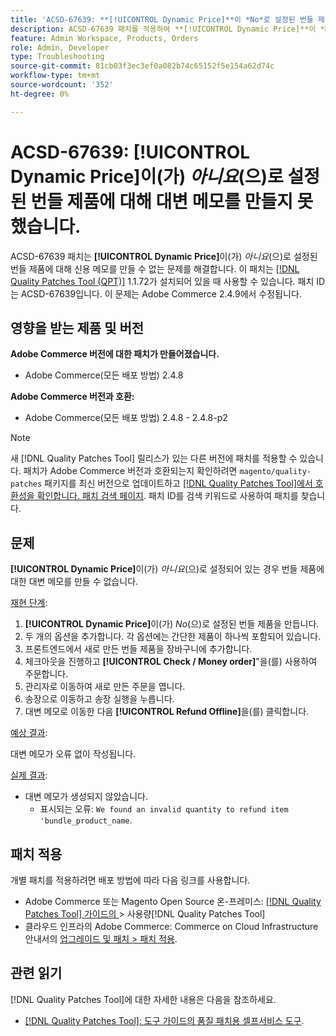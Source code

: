 ```yaml
---
title: 'ACSD-67639: **[!UICONTROL Dynamic Price]**이 *No*로 설정된 번들 제품에 대해 대변 메모를 만들 수 없습니다.'
description: ACSD-67639 패치를 적용하여 **[!UICONTROL Dynamic Price]**이 *No*로 설정된 번들 제품에 대해 대변 메모 만들기가 실패하는 Adobe Commerce 문제를 해결합니다. 패치를 적용하면 오류 없이 신용 메모가 성공적으로 생성됩니다.
feature: Admin Workspace, Products, Orders
role: Admin, Developer
type: Troubleshooting
source-git-commit: 81cb03f3ec3ef0a082b74c65152f5e154a62d74c
workflow-type: tm+mt
source-wordcount: '352'
ht-degree: 0%

---
```



# ACSD-67639: **[!UICONTROL Dynamic Price]**&#x200B;이(가) *아니요*(으)로 설정된 번들 제품에 대해 대변 메모를 만들지 못했습니다.

ACSD-67639 패치는 **[!UICONTROL Dynamic Price]**&#x200B;이(가) *아니요*(으)로 설정된 번들 제품에 대해 신용 메모를 만들 수 없는 문제를 해결합니다. 이 패치는 [[!DNL Quality Patches Tool (QPT)]](/help/tools/quality-patches-tool/quality-patches-tool-to-self-serve-quality-patches.md) 1.1.72가 설치되어 있을 때 사용할 수 있습니다. 패치 ID는 ACSD-67639입니다. 이 문제는 Adobe Commerce 2.4.9에서 수정됩니다.

## 영향을 받는 제품 및 버전

**Adobe Commerce 버전에 대한 패치가 만들어졌습니다.**

* Adobe Commerce(모든 배포 방법) 2.4.8

**Adobe Commerce 버전과 호환:**

* Adobe Commerce(모든 배포 방법) 2.4.8 - 2.4.8-p2

>[!NOTE]
>
>새 [!DNL Quality Patches Tool] 릴리스가 있는 다른 버전에 패치를 적용할 수 있습니다. 패치가 Adobe Commerce 버전과 호환되는지 확인하려면 `magento/quality-patches` 패키지를 최신 버전으로 업데이트하고 [[!DNL Quality Patches Tool]에서 호환성을 확인합니다. 패치 검색 페이지](https://experienceleague.adobe.com/tools/commerce-quality-patches/index.html). 패치 ID를 검색 키워드로 사용하여 패치를 찾습니다.

## 문제

**[!UICONTROL Dynamic Price]**&#x200B;이(가) *아니요*(으)로 설정되어 있는 경우 번들 제품에 대한 대변 메모를 만들 수 없습니다.

<u>재현 단계</u>:

1. **[!UICONTROL Dynamic Price]**&#x200B;이(가) *No*(으)로 설정된 번들 제품을 만듭니다.
1. 두 개의 옵션을 추가합니다. 각 옵션에는 간단한 제품이 하나씩 포함되어 있습니다.
1. 프론트엔드에서 새로 만든 번들 제품을 장바구니에 추가합니다.
1. 체크아웃을 진행하고 **[!UICONTROL Check / Money order]**&quot;을(를) 사용하여 주문합니다.
1. 관리자로 이동하여 새로 만든 주문을 엽니다.
1. 송장으로 이동하고 송장 실행을 누릅니다.
1. 대변 메모로 이동한 다음 **[!UICONTROL Refund Offline]**&#x200B;을(를) 클릭합니다.

<u>예상 결과</u>:

대변 메모가 오류 없이 작성됩니다.

<u>실제 결과</u>:

* 대변 메모가 생성되지 않았습니다.
   * 표시되는 오류: `We found an invalid quantity to refund item 'bundle_product_name`.

## 패치 적용

개별 패치를 적용하려면 배포 방법에 따라 다음 링크를 사용합니다.

* Adobe Commerce 또는 Magento Open Source 온-프레미스: [[!DNL Quality Patches Tool]  가이드의 &#x200B;](/help/tools/quality-patches-tool/usage.md)> 사용량[!DNL Quality Patches Tool]
* 클라우드 인프라의 Adobe Commerce: Commerce on Cloud Infrastructure 안내서의 [업그레이드 및 패치 > 패치 적용](https://experienceleague.adobe.com/docs/commerce-cloud-service/user-guide/develop/upgrade/apply-patches.html).

## 관련 읽기

[!DNL Quality Patches Tool]에 대한 자세한 내용은 다음을 참조하세요.

* [[!DNL Quality Patches Tool]: 도구 가이드의 품질 패치용 셀프서비스 도구](/help/tools/quality-patches-tool/quality-patches-tool-to-self-serve-quality-patches.md).
